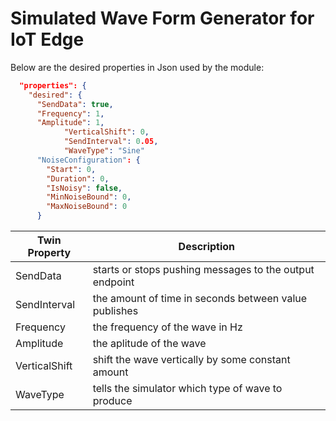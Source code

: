 # Simulated Wave Form Generator for IoT Edge


Below are the desired properties in Json used by the module:

```json
  "properties": {
    "desired": {
      "SendData": true,
      "Frequency": 1,
      "Amplitude": 1,
            "VerticalShift": 0,
            "SendInterval": 0.05,
            "WaveType": "Sine"
      "NoiseConfiguration": {
        "Start": 0,
        "Duration": 0,
        "IsNoisy": false,
        "MinNoiseBound": 0,
        "MaxNoiseBound": 0
      }
```

| Twin Property  | Description |
| ------------- | ------------- |
| SendData  | starts or stops pushing messages to the output endpoint  |
| SendInterval  | the amount of time in seconds between value publishes  |
| Frequency  | the frequency of the wave in Hz  |
| Amplitude  | the aplitude of the wave |
| VerticalShift  | shift the wave vertically by some constant amount  |
| WaveType  | tells the simulator which type of wave to produce  |
